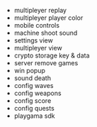 - multipleyer replay
- multipleyer player color
- mobile controls
- machine shoot sound
- settings view
- multipleyer view
- crypto storage key & data
- server remove games
- win popup
- sound death
- config waves
- config weapons
- config score
- config quests
- playgama sdk